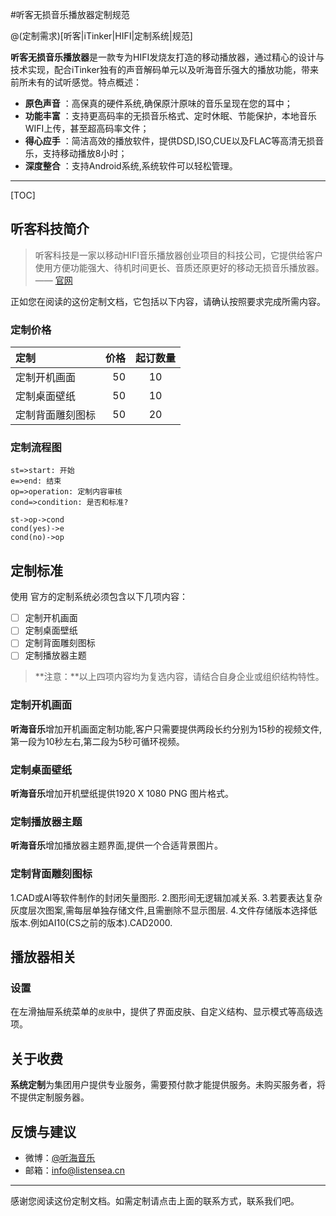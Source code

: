 #听客无损音乐播放器定制规范

@(定制需求)[听客|iTinker|HIFI|定制系统|规范]

**听客无损音乐播放器**是一款专为HIFI发烧友打造的移动播放器，通过精心的设计与技术实现，配合iTinker独有的声音解码单元以及听海音乐强大的播放功能，带来前所未有的试听感觉。特点概述：
 
- **原色声音** ：高保真的硬件系统,确保原汁原味的音乐呈现在您的耳中；
- **功能丰富** ：支持更高码率的无损音乐格式、定时休眠、节能保护，本地音乐WIFI上传，甚至超高码率文件；
- **得心应手** ：简洁高效的播放软件，提供DSD,ISO,CUE以及FLAC等高清无损音乐，支持移动播放8小时；
- **深度整合** ：支持Android系统,系统软件可以轻松管理。

-------------------

[TOC]

## 听客科技简介

> 听客科技是一家以移动HIFI音乐播放器创业项目的科技公司，它提供给客户使用方便功能强大、待机时间更长、音质还原更好的移动无损音乐播放器。    —— [官网](http://www.itinkermusic.com)

正如您在阅读的这份定制文档，它包括以下内容，请确认按照要求完成所需内容。 

### 定制价格
| 定制      |    价格| 起订数量  |
| :-------- | --------:| :--: |
| 定制开机画面  | 50 |  10   |
| 定制桌面壁纸    |   50 |  10  |
| 定制背面雕刻图标      |    50 | 20  |

### 定制流程图
```flow
st=>start: 开始
e=>end: 结束
op=>operation: 定制内容审核
cond=>condition: 是否和标准?

st->op->cond
cond(yes)->e
cond(no)->op
```

## 定制标准

使用 官方的定制系统必须包含以下几项内容：

- [ ] 定制开机画面
- [ ] 定制桌面壁纸
- [ ] 定制背面雕刻图标
- [ ] 定制播放器主题

> **注意：**以上四项内容均为复选内容，请结合自身企业或组织结构特性。

### 定制开机画面
**听海音乐**增加开机画面定制功能,客户只需要提供两段长约分别为15秒的视频文件,第一段为10秒左右,第二段为5秒可循环视频。

### 定制桌面壁纸
**听海音乐**增加开机壁纸提供1920 X 1080 PNG 图片格式。

### 定制播放器主题
**听海音乐**增加播放器主题界面,提供一个合适背景图片。

### 定制背面雕刻图标
1.CAD或AI等软件制作的封闭矢量图形.
2.图形间无逻辑加减关系.
3.若要表达复杂灰度层次图案,需每层单独存储文件,且需删除不显示图层.
4.文件存储版本选择低版本.例如AI10(CS之前的版本).CAD2000.

## 播放器相关
### 设置
在左滑抽屉系统菜单的`皮肤`中，提供了界面皮肤、自定义结构、显示模式等高级选项。


## 关于收费

**系统定制**为集团用户提供专业服务，需要预付款才能提供服务。未购买服务者，将不提供定制服务器。


## 反馈与建议
- 微博：[@听海音乐](http://weibo.com/u/)
- 邮箱：<info@listensea.cn>

---------
感谢您阅读这份定制文档。如需定制请点击上面的联系方式，联系我们吧。